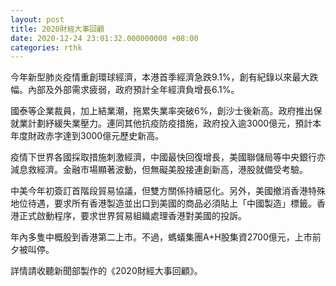 ```yaml
---
layout: post
title: 2020財經大事回顧
date: 2020-12-24 23:01:32.000000000 +08:00
categories: rthk
---
```


今年新型肺炎疫情重創環球經濟，本港首季經濟急跌9.1%，創有紀錄以來最大跌幅。內部及外部需求疲弱，政府預計全年經濟負增長6.1%。

國泰等企業裁員，加上結業潮，拖累失業率突破6%，創沙士後新高。政府推出保就業計劃紓緩失業壓力。連同其他抗疫防疫措施，政府投入逾3000億元，預計本年度財政赤字達到3000億元歷史新高。

疫情下世界各國採取措施刺激經濟，中國最快回復增長，美國聯儲局等中央銀行亦減息救經濟。金融市場顯著波動，但無礙美股接連創新高，港股就備受考驗。

中美今年初簽訂首階段貿易協議，但雙方關係持續惡化。另外，美國撤消香港特殊地位待遇，要求所有香港製造並出口到美國的商品必須貼上「中國製造」標籤。香港正式啟動程序，要求世界貿易組織處理香港對美國的投訴。

年內多隻中概股到香港第二上市。不過，螞蟻集團A+H股集資2700億元，上市前夕被叫停。

詳情請收聽新聞部製作的《2020財經大事回顧》。

